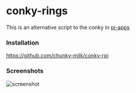 # conky-rings
This is an alternative script to the conky in [pi-apps](https://github.com/Botspot/pi-apps)

### Installation
https://github.com/chunky-milk/conky-rpi
### Screenshots
![screenshot](https://i.imgur.com/gLdUnBf.png)
